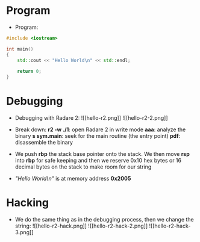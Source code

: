 # Program
- Program:
```cpp
#include <iostream>

int main()
{
	std::cout << "Hello World\n" << std::endl;
	
	return 0;
}
```

# Debugging
- Debugging with Radare 2:
![[hello-r2.png]]
![[hello-r2-2.png]]

- Break down:
**r2 -w ./1**: open Radare 2 in write mode 
**aaa**: analyze the binary
**s sym.main**: seek for the main routine (the entry point)
**pdf**: disassemble the binary

- We push **rbp** the stack base pointer onto the stack. We then move **rsp** into **rbp** for safe keeping and then we reserve 0x10 hex bytes or 16 decimal bytes on the stack to make room for our string
- *"Hello World\n"* is at memory address **0x2005**

# Hacking
- We do the same thing as in the debugging process, then we change the string:
![[hello-r2-hack.png]]
![[hello-r2-hack-2.png]]
![[hello-r2-hack-3.png]]
